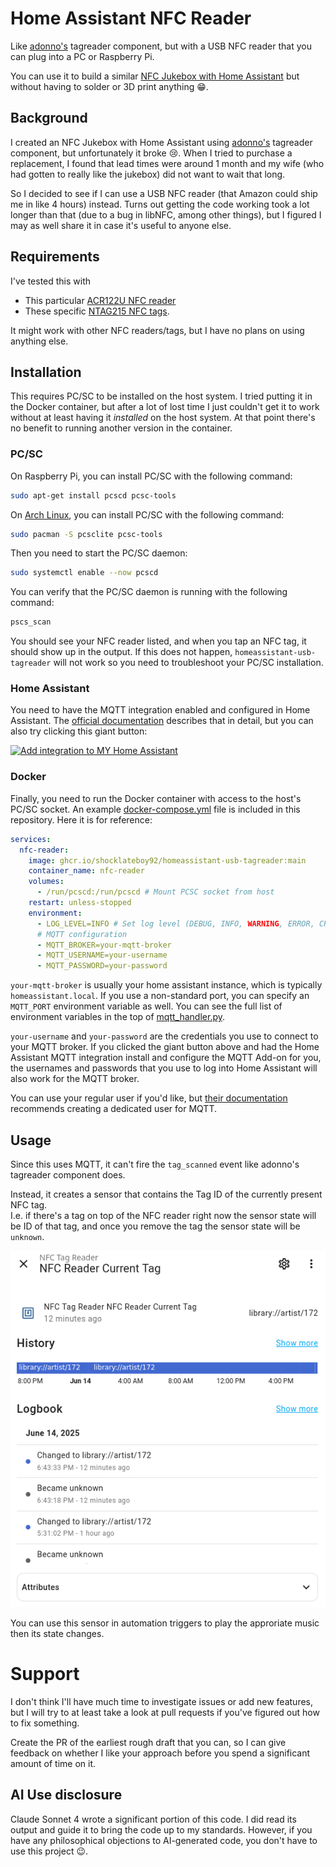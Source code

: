 # Home Assistant NFC Reader

Like [adonno's](https://github.com/adonno/tagreader) tagreader component, but with a USB NFC reader that you can plug into a PC or Raspberry Pi.

You can use it to build a similar [NFC Jukebox with Home Assistant](https://www.home-assistant.io/integrations/tag/) but without having to solder or 3D print anything 😁.

## Background

I created an NFC Jukebox with Home Assistant using [adonno's](https://github.com/adonno/tagreader) tagreader component, but unfortunately it broke 😢.
When I tried to purchase a replacement, I found that lead times were around 1 month and my wife (who had gotten to really like the jukebox) did not want to wait that long.

So I decided to see if I can use a USB NFC reader (that Amazon could ship me in like 4 hours) instead.
Turns out getting the code working took a lot longer than that (due to a bug in libNFC, among other things), but I figured I may as well share it in case it's useful to anyone else.

## Requirements

I've tested this with

- This particular [ACR122U NFC reader](https://www.amazon.com/dp/B07DK9GX1N)
- These specific [NTAG215 NFC tags](https://www.amazon.com/dp/B0CHVWTRGC).

It might work with other NFC readers/tags, but I have no plans on using anything else.

## Installation

This requires PC/SC to be installed on the host system. I tried putting it in the Docker container, but after a lot of lost time I just couldn't get it to work without at least having it _installed_ on the host system. At that point there's no benefit to running another version in the container.

### PC/SC

On Raspberry Pi, you can install PC/SC with the following command:

```bash
sudo apt-get install pcscd pcsc-tools
```

On [Arch Linux](https://wiki.archlinux.org/title/NFC), you can install PC/SC with the following command:

```bash
sudo pacman -S pcsclite pcsc-tools
```

Then you need to start the PC/SC daemon:

```bash
sudo systemctl enable --now pcscd
```

You can verify that the PC/SC daemon is running with the following command:

```bash
pscs_scan
```

You should see your NFC reader listed, and when you tap an NFC tag, it should show up in the output.
If this does not happen, `homeassistant-usb-tagreader` will not work so you need to troubleshoot your PC/SC installation.

### Home Assistant

You need to have the MQTT integration enabled and configured in Home Assistant. The [official documentation](https://www.home-assistant.io/integrations/mqtt/) describes that in detail, but you can also try clicking this giant button:

[![Add integration to MY Home Assistant](https://my.home-assistant.io/badges/config_flow_start.svg)](https://my.home-assistant.io/redirect/config_flow_start?domain=mqtt)

### Docker

Finally, you need to run the Docker container with access to the host's PC/SC socket.
An example [docker-compose.yml](./docker-compose.yml) file is included in this repository. Here it is for reference:

```yaml
services:
  nfc-reader:
    image: ghcr.io/shocklateboy92/homeassistant-usb-tagreader:main
    container_name: nfc-reader
    volumes:
      - /run/pcscd:/run/pcscd # Mount PCSC socket from host
    restart: unless-stopped
    environment:
      - LOG_LEVEL=INFO # Set log level (DEBUG, INFO, WARNING, ERROR, CRITICAL)
      # MQTT configuration
      - MQTT_BROKER=your-mqtt-broker
      - MQTT_USERNAME=your-username
      - MQTT_PASSWORD=your-password
```

`your-mqtt-broker` is usually your home assistant instance, which is typically `homeassistant.local`. If you use a non-standard port, you can specify an `MQTT_PORT` environment variable as well. You can see the full list of environment variables in the top of [mqtt_handler.py](./mqtt_handler.py).

`your-username` and `your-password` are the credentials you use to connect to your MQTT broker. If you clicked the giant button above and had the Home Assistant MQTT integration install and configure the MQTT Add-on for you, the usernames and passwords that you use to log into Home Assistant will also work for the MQTT broker.

You can use your regular user if you'd like, but [their documentation](https://github.com/home-assistant/addons/blob/5c01a323ba84e6aa534302ace0b7539d3582e65d/mosquitto/DOCS.md#how-to-use) recommends creating a dedicated user for MQTT.

## Usage

Since this uses MQTT, it can't fire the `tag_scanned` event like adonno's tagreader component does.

Instead, it creates a sensor that contains the Tag ID of the currently present NFC tag.<br>
I.e. if there's a tag on top of the NFC reader right now the sensor state will be ID of that tag, and once you remove the tag the sensor state will be `unknown`.

![NFC Reader Current Tag sensor](./sensor-screenshot.png)

You can use this sensor in automation triggers to play the approriate music then its state changes.

# Support

I don't think I'll have much time to investigate issues or add new features, but I will try to at least take a look at pull requests if you've figured out how to fix something.

Create the PR of the earliest rough draft that you can, so I can give feedback on whether I like your approach before you spend a significant amount of time on it.

## AI Use disclosure

Claude Sonnet 4 wrote a significant portion of this code. I did read its output and guide it to bring the code up to my standards. However, if you have any philosophical objections to AI-generated code, you don't have to use this project 😉.